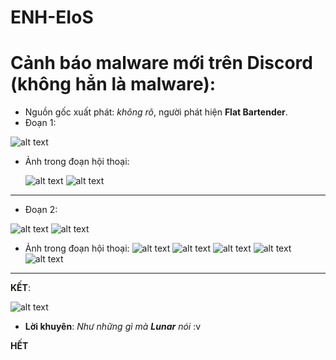 # ENH-EIoS
# Cảnh báo malware mới trên Discord (không hẳn là malware):

- Nguồn gốc xuất phát: *không rõ*, người phát hiện **Flat Bartender**.
- Đoạn 1:

![alt text](https://media.discordapp.net/attachments/733638043470397560/789122564864737300/unknown.png)

  - Ảnh trong đoạn hội thoại:
    
    ![alt text](https://media.discordapp.net/attachments/733638043470397560/789122690723086346/unknown.png)
    ![alt text](https://media.discordapp.net/attachments/733638043470397560/789122736537600040/unknown.png)
   
----------------------------------------------------------
- Đoạn 2:

![alt text](https://media.discordapp.net/attachments/733638043470397560/789122875537489920/unknown.png?width=580&height=559) 
![alt text](https://media.discordapp.net/attachments/733638043470397560/789122981959958539/unknown.png)

  - Ảnh trong đoạn hội thoại:
    ![alt text](https://media.discordapp.net/attachments/733638043470397560/789123104579649546/unknown.png)
    ![alt text](https://media.discordapp.net/attachments/733638043470397560/789123144212021268/unknown.png)
    ![alt text](https://media.discordapp.net/attachments/733638043470397560/789123195961081887/unknown.png)
    ![alt text](https://media.discordapp.net/attachments/733638043470397560/789123244455493662/unknown.png)
    ![alt text](https://media.discordapp.net/attachments/733638043470397560/789123276110692398/unknown.png)

----------------------------------------------------------
**KẾT**:

![alt text](https://media.discordapp.net/attachments/733638043470397560/789126654823759892/unknown.png)

- **Lời khuyên**: *Như những gì mà **Lunar** nói* :v

**HẾT**
